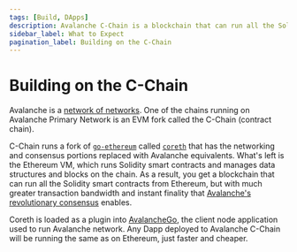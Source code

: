 ```yaml
---
tags: [Build, DApps]
description: Avalanche C-Chain is a blockchain that can run all the Solidity smart contracts from Ethereum, but with much greater transaction bandwidth and instant finality from Avalanche's revolutionary consensus mechanism.
sidebar_label: What to Expect
pagination_label: Building on the C-Chain
---
```


# Building on the C-Chain

Avalanche is a [network of
networks](learn/avalanche/avalanche-platform.md). One of the chains
running on Avalanche Primary Network is an EVM fork called the C-Chain (contract chain).

C-Chain runs a fork of [`go-ethereum`](https://geth.ethereum.org/docs/rpc/server)
called [`coreth`](https://github.com/ava-labs/coreth) that has the networking and
consensus portions replaced with Avalanche equivalents. What's left is the
Ethereum VM, which runs Solidity smart contracts and manages data structures and
blocks on the chain. As a result, you get a blockchain that can run all the
Solidity smart contracts from Ethereum, but with much greater transaction
bandwidth and instant finality that [Avalanche's revolutionary
consensus](learn/avalanche/avalanche-consensus.md) enables.

Coreth is loaded as a plugin into
[AvalancheGo](https://github.com/ava-labs/avalanchego), the client node
application used to run Avalanche network. Any Dapp deployed to Avalanche C-Chain will be running
the same as on Ethereum, just faster and cheaper.

